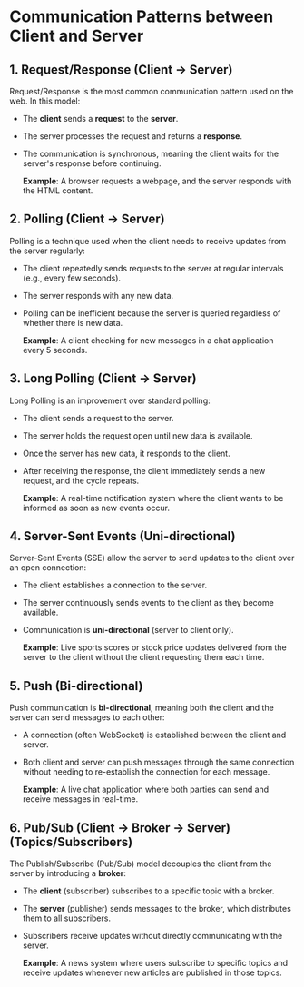 # Communication Patterns between Client and Server

## 1. Request/Response (Client → Server)
Request/Response is the most common communication pattern used on the web. In this model:
- The **client** sends a **request** to the **server**.
- The server processes the request and returns a **response**.
- The communication is synchronous, meaning the client waits for the server's response before continuing.
  
  **Example**: A browser requests a webpage, and the server responds with the HTML content.

## 2. Polling (Client → Server)
Polling is a technique used when the client needs to receive updates from the server regularly:
- The client repeatedly sends requests to the server at regular intervals (e.g., every few seconds).
- The server responds with any new data.
- Polling can be inefficient because the server is queried regardless of whether there is new data.

  **Example**: A client checking for new messages in a chat application every 5 seconds.

## 3. Long Polling (Client → Server)
Long Polling is an improvement over standard polling:
- The client sends a request to the server.
- The server holds the request open until new data is available.
- Once the server has new data, it responds to the client.
- After receiving the response, the client immediately sends a new request, and the cycle repeats.

  **Example**: A real-time notification system where the client wants to be informed as soon as new events occur.

## 4. Server-Sent Events (Uni-directional)
Server-Sent Events (SSE) allow the server to send updates to the client over an open connection:
- The client establishes a connection to the server.
- The server continuously sends events to the client as they become available.
- Communication is **uni-directional** (server to client only).

  **Example**: Live sports scores or stock price updates delivered from the server to the client without the client requesting them each time.

## 5. Push (Bi-directional)
Push communication is **bi-directional**, meaning both the client and the server can send messages to each other:
- A connection (often WebSocket) is established between the client and server.
- Both client and server can push messages through the same connection without needing to re-establish the connection for each message.

  **Example**: A live chat application where both parties can send and receive messages in real-time.

## 6. Pub/Sub (Client → Broker → Server) (Topics/Subscribers)
The Publish/Subscribe (Pub/Sub) model decouples the client from the server by introducing a **broker**:
- The **client** (subscriber) subscribes to a specific topic with a broker.
- The **server** (publisher) sends messages to the broker, which distributes them to all subscribers.
- Subscribers receive updates without directly communicating with the server.

  **Example**: A news system where users subscribe to specific topics and receive updates whenever new articles are published in those topics.
